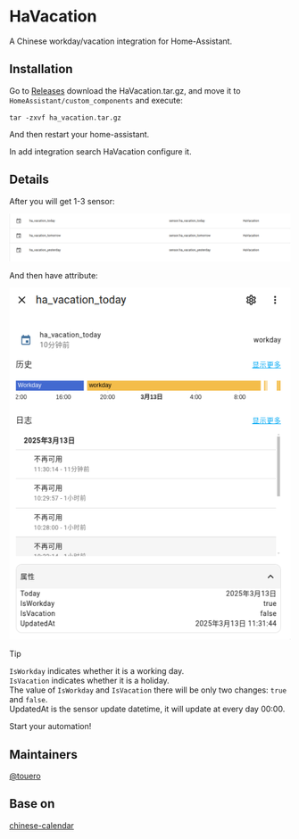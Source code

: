 # HaVacation

A Chinese workday/vacation integration for Home-Assistant.

## Installation

Go to [Releases](https://github.com/touero/HaVacation/releases/) download the HaVacation.tar.gz, and move it to `HomeAssistant/custom_components` and execute:

```shell
tar -zxvf ha_vacation.tar.gz
```
And then restart your home-assistant.

In add integration search HaVacation configure it.

## Details

After you will get 1-3 sensor:

![preview](./preview/sensor.png)

And then have attribute:

![preview](./preview/sensor_details.png)

> [!TIP]
> `IsWorkday` indicates whether it is a working day.  
> `IsVacation` indicates whether it is a holiday.  
> The value of `IsWorkday` and `IsVacation` there will be only two changes: `true` and `false`.  
> UpdatedAt is the sensor update datetime, it will update at every day 00:00.  

Start your automation!

## Maintainers
[@touero](https://github.com/touero)

## Base on

[chinese-calendar](https://github.com/LKI/chinese-calendar)
